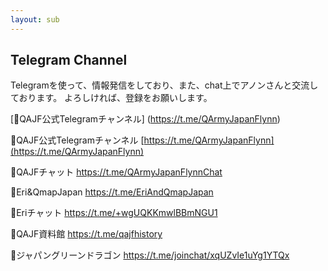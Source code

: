 ```yaml
---
layout: sub
---
```


## Telegram Channel

Telegramを使って、情報発信をしており、また、chat上でアノンさんと交流しております。
よろしければ、登録をお願いします。


[🐸QAJF公式Telegramチャンネル]
(https://t.me/QArmyJapanFlynn)

🐸QAJF公式Telegramチャンネル
[https://t.me/QArmyJapanFlynn](https://t.me/QArmyJapanFlynn)

🐸QAJFチャット
https://t.me/QArmyJapanFlynnChat

🐸Eri&QmapJapan
https://t.me/EriAndQmapJapan

🐸Eriチャット
https://t.me/+wgUQKKmwlBBmNGU1

🐸QAJF資料館
https://t.me/qajfhistory

🐸ジャパングリーンドラゴン
https://t.me/joinchat/xqUZvIe1uYg1YTQx
